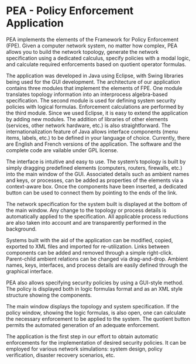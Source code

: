 # PEA - Policy Enforcement Application
PEA implements the elements of the Framework for Policy Enforcement (FPE). Given a computer network system, no matter how complex, PEA allows you to build the network topology, generate the network specification using a dedicated calculus, specify policies with a modal logic, and calculate required enforcements based on quotient operator formulas.

The application was developed in Java using Eclipse, with Swing libraries being used for the GUI development. The architecture of our application contains three modules that implement the elements of FPE. One module translates topology information into an interprocess algebra-based specification. The second module is used for defining system security policies with logical formulas. Enforcement calculations are performed by the third module. Since we used Eclipse, it is easy to extend the application by adding new modules. The addition of libraries of other elements (services, other network hardware, etc.) is also straightforward. The internationalization feature of Java allows interface components (menu items, labels, etc.) to be defined in your language of choice. Currently, there are English and French versions of the application. The software and the complete code are vailable under GPL license.

The interface is intuitive and easy to use. The system’s topology is built by simply dragging predefined elements (computers, routers, firewalls, etc.) into the main window of the GUI. Associated details such as ambient names and keys, or processes, can be added as properties of the elements via a context-aware box. Once the components have been inserted, a dedicated button can be used to connect them by pointing to the ends of the link.

The network specification for the system built is displayed at the bottom of the main window. Any change to the topology or process details is automatically applied to the specification. All applicable process reductions are also taken into account and are transparently performed in the background.

Systems built with the aid of the application can be modified, copied, exported to XML files and imported for re-utilization. Links between components can be added and removed through a simple right-click. Parent-child ambient relations can be changed via drag-and-drop. Ambient names, keys, interfaces, and process details are easily defined through the graphical interface.

PEA also allows specifying security policies by using a GUI-style method. The policy is displayed both in logic formulas format and as an XML style structure showing the components.

The main window displays the topology and system specification. If the policy window, showing the logic formulas, is also open, one can calculate the necessary enforcement to be applied to the system. The quotient button permits the automated generation of an adequate enforcement.

The application is the first step in our effort to obtain automatic enforcements for the implementation of desired security policies. It can be employed for various network simulations: system design, policy verification, disaster recovery scenarios, etc.
